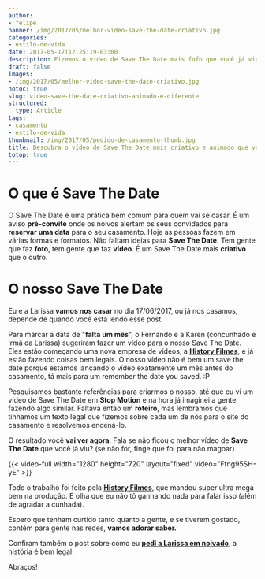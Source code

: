 ```yaml
---
author:
- felipe
banner: /img/2017/05/melhor-video-save-the-date-criativo.jpg
categories:
- estilo-de-vida
date: 2017-05-17T12:25:19-03:00
description: Fizemos o vídeo de Save The Date mais fofo que você já viu. Assita e entenda como foi a produção desse vídeo tão criativo, diferente e animado.
draft: false
images:
- /img/2017/05/melhor-video-save-the-date-criativo.jpg
notoc: true
slug: video-save-the-date-criativo-animado-e-diferente
structured:
  type: Article
tags:
- casamento
- estilo-de-vida
thumbnail: /img/2017/05/pedido-de-casamento-thumb.jpg
title: Descubra o vídeo de Save The Date mais criativo e animado que você já viu
totop: true
---
```


# O que é Save The Date
O Save The Date é uma prática bem comum para quem vai se casar. É um aviso **pré-convite** onde os noivos alertam os seus convidados para **reservar uma data** para o seu casamento. Hoje as pessoas fazem em várias formas e formatos.
Não faltam ideias para **Save The Date**. Tem gente que faz **foto**, tem gente que faz **vídeo**. É um Save The Date mais **criativo** que o outro.

# O nosso Save The Date
Eu e a Larissa **vamos nos casar** no dia 17/06/2017, ou já nos casamos, depende de quando você está lendo esse post.

Para marcar a data de "**falta um mês**", o Fernando e a Karen (concunhado e irmã da Larissa) sugeriram fazer um vídeo para o nosso Save The Date. Eles estão começando uma nova empresa de vídeos, a **[History Filmes](http://historyfilmes.com.br/)**, e já estão fazendo coisas bem legais. O nosso vídeo não é bem um save the date porque estamos lançando o vídeo exatamente um mês antes do casamento, tá mais para um remember the date you saved. :P

Pesquisamos bastante referências para criarmos o nosso, até que eu vi um vídeo de Save The Date em **Stop Motion** e na hora já imaginei a gente fazendo algo similar. Faltava então um **roteiro**, mas lembramos que tínhamos um texto legal que fizemos sobre cada um de nós para o site do casamento e resolvemos encená-lo.

O resultado você **vai ver agora**. Fala se não ficou o melhor vídeo de **Save The Date** que você já viu? (se não for, finge que foi para não magoar)

{{< video-full width="1280" height="720" layout="fixed" video="Ftng95SH-yE" >}}

Todo o trabalho foi feito pela **[History Filmes](http://historyfilmes.com.br/)**, que mandou super ultra mega bem na produção. E olha que eu não tô ganhando nada para falar isso (além de agradar a cunhada).

Espero que tenham curtido tanto quanto a gente, e se tiverem gostado, contém para gente nas redes, **vamos adorar saber.**

Confiram também o post sobre como eu **[pedi a Larissa em noivado](http://debacontudo.com.br/estilo-de-vida/pedido-de-noivado-montanha-russa/)**, a história é bem legal.

Abraços!
